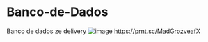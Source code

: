 # Banco-de-Dados
Banco de dados ze delivery
![image](https://github.com/erikaug/Banco-de-Dados/assets/71230803/8416bee4-1624-423b-91c4-388f6287308b)
https://prnt.sc/MadGrozveafX
